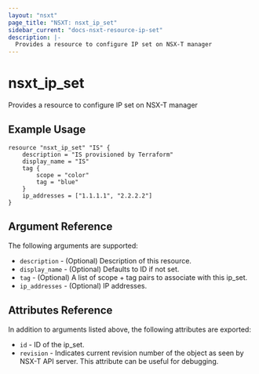 ```yaml
---
layout: "nsxt"
page_title: "NSXT: nsxt_ip_set"
sidebar_current: "docs-nsxt-resource-ip-set"
description: |-
  Provides a resource to configure IP set on NSX-T manager
---
```


# nsxt_ip_set

Provides a resource to configure IP set on NSX-T manager

## Example Usage

```hcl
resource "nsxt_ip_set" "IS" {
    description = "IS provisioned by Terraform"
    display_name = "IS"
    tag {
        scope = "color"
        tag = "blue"
    }
    ip_addresses = ["1.1.1.1", "2.2.2.2"]
}
```

## Argument Reference

The following arguments are supported:

* `description` - (Optional) Description of this resource.
* `display_name` - (Optional) Defaults to ID if not set.
* `tag` - (Optional) A list of scope + tag pairs to associate with this ip_set.
* `ip_addresses` - (Optional) IP addresses.


## Attributes Reference

In addition to arguments listed above, the following attributes are exported:

* `id` - ID of the ip_set.
* `revision` - Indicates current revision number of the object as seen by NSX-T API server. This attribute can be useful for debugging.
